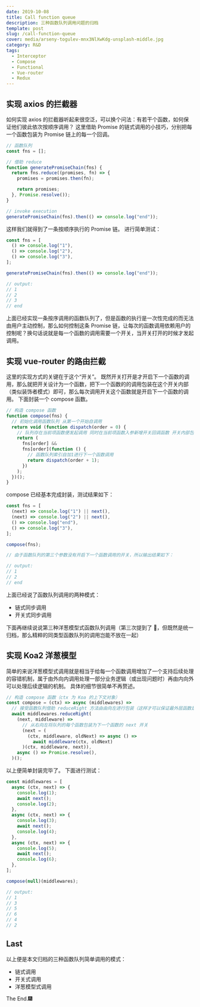 ```yaml
---
date: 2019-10-08
title: Call function queue
description: 三种函数队列调用问题的归档
template: post
slug: /call-function-queue
cover: media/arseny-togulev-mnx3NlXwKdg-unsplash-middle.jpg
category: R&D
tags:
  - Interceptor
  - Compose
  - Functional
  - Vue-router
  - Redux
---
```


## 实现 axios 的拦截器

如何实现 axios 的拦截器听起来很空泛，可以换个问法：有若干个函数，如何保证他们彼此依次按顺序调用？
这里借助 Promise 的链式调用的小技巧，分别把每一个函数包装为 Promise 链上的每一个回调。

```js
// 函数队列
const fns = [];

// 借助 reduce
function generatePromiseChain(fns) {
  return fns.reduce((promises, fn) => {
    promises = promises.then(fn);

    return promises;
  }, Promise.resolve());
}

// invoke execution
generatePromiseChain(fns).then(() => console.log("end"));
```

这样我们就得到了一条按顺序执行的 Promise 链。
进行简单测试：

```js
const fns = [
  () => console.log("1"),
  () => console.log("2"),
  () => console.log("3"),
];

generatePromiseChain(fns).then(() => console.log("end"));

// output:
// 1
// 2
// 3
// end
```

上面已经实现一条按序调用的函数队列了，但是函数的执行是一次性完成的而无法由用户主动控制，那么如何控制这条 Promise 链，让每次的函数调用依赖用户的控制呢？换句话说就是每一个函数的调用需要一个开关，当开关打开的时候才发起调用。

## 实现 vue-router 的路由拦截

这里的实现方式的关键在于这个“开关”。
既然开关打开是才开启下一个函数的调用，那么就把开关设计为一个函数，把下一个函数的的调用包装在这个开关内部（类似装饰者模式）即可，那么每次调用开关这个函数就是开启下一个函数的调用。
下面封装一个 compose 函数。

```js
// 构造 compose 函数
function compose(fns) {
  // 初始化调用函数队列 从第一个开始自调用
  return void (function dispatch(order = 0) {
    // 队列存在当前项函数便发起调用 同时在当前项函数入参新增开关回调函数 开关内部包装下一个函数的调用
    return (
      fns[order] &&
      fns[order](function () {
        // 函数队列索引自加1进行下一个函数调用
        return dispatch(order + 1);
      })
    );
  })();
}
```

compose 已经基本完成封装，测试结果如下：

```js
const fns = [
  (next) => console.log("1") || next(),
  (next) => console.log("2") || next(),
  () => console.log("end"),
  () => console.log("3"),
];

compose(fns);

// 由于函数队列的第三个参数没有开启下一个函数调用的开关，所以输出结果如下：

// output:
// 1
// 2
// end
```

上面已经说了函数队列调用的两种模式：

- 链式同步调用
- 开关式同步调用

下面再继续说说第三种洋葱模型式函数队列调用（第三次提到了 🤣，但既然是统一归档，那么精粹的同类型函数队列的调用岂能不放在一起）

## 实现 Koa2 洋葱模型

简单的来说洋葱模型式调用就是相当于给每一个函数调用增加了一个支持后续处理的容错机制，属于由外向内调用处理一部分业务逻辑（或出现问题时）再由内向外可以处理后续逻辑的机制。
具体的细节很简单不再赘述。

```js
// 构造 compose 函数（ctx 为 Koa 的上下文对象）
const compose = (ctx) => async (middlewares) =>
  // 接受函数队列借助 reduceRight 方法由由向左进行包装（这样才可以保证最外层函数是队列的第一个最先执行）
  await middlewares.reduceRight(
    (next, middleware) =>
      // 从右向左将队列的每个函数包装为下一个函数的 next 开关
      (next = (
        (ctx, middleware, oldNext) => async () =>
          await middleware(ctx, oldNext)
      )(ctx, middleware, next)),
    async () => Promise.resolve(),
  )();
```

以上便简单封装完毕了。
下面进行测试：

```js
const middlewares = [
  async (ctx, next) => {
    console.log(1);
    await next();
    console.log(2);
  },
  async (ctx, next) => {
    console.log(3);
    await next();
    console.log(4);
  },
  async (ctx, next) => {
    console.log(5);
    await next();
    console.log(6);
  },
];

compose(null)(middlewares);

// output:
// 1
// 3
// 5
// 6
// 4
// 2
```

## Last

以上便是本文归档的三种函数队列简单调用的模式：

- 链式调用
- 开关式调用
- 洋葱模型式调用

The End.🎆
